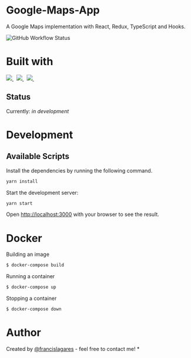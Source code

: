 # Google-Maps-App

A Google Maps implementation with React, Redux, TypeScript and Hooks.

![GitHub Workflow Status](https://img.shields.io/github/workflow/status/francislagares/google-maps-app/CI?style=for-the-badge&labelColor=black&logo=github)

# Built with

<p>

  <a href='https://www.react.org/'>
		<img src='https://img.shields.io/badge/react-61DAFB?logoWidth=30&labelColor=black&style=for-the-badge&logo=react' />
	</a>
  &nbsp;
  <a href='https://redux.js.org/'>
		<img src='https://img.shields.io/badge/redux-764ABC?logoWidth=30&labelColor=black&style=for-the-badge&logo=redux' />
	</a>
  &nbsp;
  <a href='https://www.typescriptlang.org/'>
    <img src="https://img.shields.io/badge/typescript-007ACC.svg?&style=for-the-badge&logo=typescript&logoColor=white" />
  </a>
  &nbsp;
</p>

## Status

Currently: _in development_


# Development

## Available Scripts

Install the dependencies by running the following command.

```bash
yarn install
```

Start the development server:

```bash
yarn start
```

Open [http://localhost:3000](http://localhost:3000) with your browser to see the
result.


# Docker

Building an image

```bash
$ docker-compose build
```

Running a container

```bash
$ docker-compose up
```

Stopping a container

```bash
$ docker-compose down
```
# Author


Created by [@francislagares](https://www.linkedin.com/in/francislagares/) - feel free to contact me!
* 